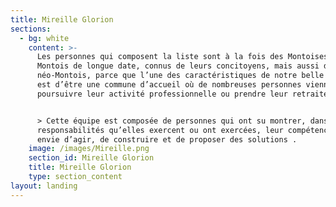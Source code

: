```yaml
---
title: Mireille Glorion
sections:
  - bg: white
    content: >-
      Les personnes qui composent la liste sont à la fois des Montoises et
      Montois de longue date, connus de leurs concitoyens, mais aussi des
      néo-Montois, parce que l’une des caractéristiques de notre belle commune
      est d’être une commune d’accueil où de nombreuses personnes viennent
      poursuivre leur activité professionnelle ou prendre leur retraite.


      > Cette équipe est composée de personnes qui ont su montrer, dans les
      responsabilités qu’elles exercent ou ont exercées, leur compétence, leur
      envie d’agir, de construire et de proposer des solutions .
    image: /images/Mireille.png
    section_id: Mireille Glorion
    title: Mireille Glorion
    type: section_content
layout: landing
---
```


